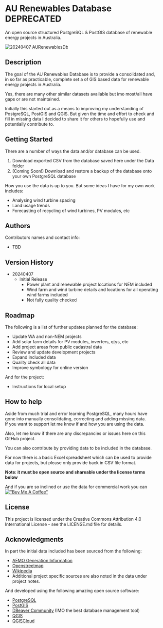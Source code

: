 # AU Renewables Database DEPRECATED

An open source structured PostgreSQL & PostGIS database of renewable energy projects in Australia.

![20240407 AURenewablesDb](https://github.com/akarich73/AURenewablesDb/assets/61820266/14fa0e7f-74a4-4d64-a5f7-0b9c8e307a18)

## Description

The goal of the AU Renewables Database is to provide a consolidated and, in so far as practicable, complete set a of 
GIS based data for renewable energy projects in Australia.

Yes, there are many other similar datasets available but imo most/all have gaps or are not maintained.

Initially this started out as a means to improving my understanding of PostgreSQL, PostGIS and QGIS. But given the time and
effort to check and fill in missing data I decided to share it for others to hopefully use and potentially contribute to.  

## Getting Started

There are a number of ways the data and/or database can be used.

1. Download exported CSV from the database saved here under the Data folder
2. (Coming Soon!) Download and restore a backup of the database onto your own PostgreSQL database

How you use the data is up to you. But some ideas I have for my own work includes:
* Analysing wind turbine spacing
* Land usage trends 
* Forecasting of recycling of wind turbines, PV modules, etc

## Authors

Contributors names and contact info:
- TBD

## Version History

* 20240407
    * Initial Release
      * Power plant and renewable project locations for NEM included
      * Wind farm and wind turbine details and locations for all operating wind farms included
      * Not fully quality checked

## Roadmap

The following is a list of further updates planned for the database:

* Update WA and non-NEM projects
* Add solar farm details for PV modules, inverters, qtys, etc
* Add project areas from public cadastral data
* Review and update development projects
* Expand included data
* Quality check all data
* Improve symbology for online version

And for the project:
* Instructions for local setup

## How to help

Aside from much trial and error learning PostgreSQL, many hours have gone into manually consolidating, correcting and adding missing data.  
If you want to support let me know if and how you are using the data.

Also, let me know if there are any discrepancies or issues here on this GitHub project. 

You can also contribute by providing data to be included in the database. 

For now there is a basic Excel spreadsheet which can be used to provide data for projects, but please only provide back in CSV file format.

**Note: it must be open source and shareable under the license terms below**

And if you are so inclined or use the data for commercial work you can 
[!["Buy Me A Coffee"](https://www.buymeacoffee.com/assets/img/custom_images/orange_img.png)](https://www.buymeacoffee.com/richardgledhill)

## License

This project is licensed under the Creative Commons Attribution 4.0 International License - see the LICENSE.md file for details.

## Acknowledgments

In part the initial data included has been sourced from the following: 
* [AEMO Generation Information](https://aemo.com.au/en/energy-systems/electricity/national-electricity-market-nem/nem-forecasting-and-planning/forecasting-and-planning-data/generation-information)
* [Openstreetmap](https://www.openstreetmap.org/#map=4/-28.54/131.57)
* [Wikipedia](https://www.wikipedia.org/)
* Additional project specific sources are also noted in the data under project notes.

And developed using the following amazing open source software: 
* [PostgreSQL](https://www.postgresql.org/)
* [PostGIS](https://postgis.net/)
* [DBeaver Community](https://dbeaver.io/) (IMO the best database management tool) 
* [QGIS](https://www.qgis.org/en/site/)
* [QGISCloud](https://qgiscloud.com/)
